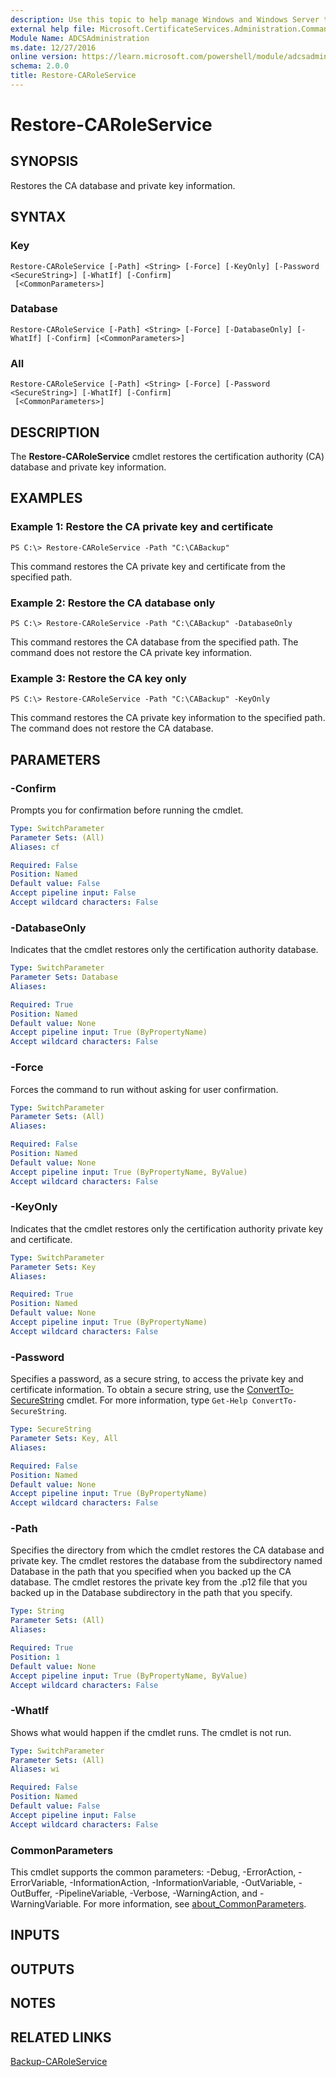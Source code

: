 ```yaml
---
description: Use this topic to help manage Windows and Windows Server technologies with Windows PowerShell.
external help file: Microsoft.CertificateServices.Administration.Commands.dll-Help.xml
Module Name: ADCSAdministration
ms.date: 12/27/2016
online version: https://learn.microsoft.com/powershell/module/adcsadministration/restore-caroleservice?view=windowsserver2019-ps&wt.mc_id=ps-gethelp
schema: 2.0.0
title: Restore-CARoleService
---
```


# Restore-CARoleService

## SYNOPSIS
Restores the CA database and private key information.

## SYNTAX

### Key
```
Restore-CARoleService [-Path] <String> [-Force] [-KeyOnly] [-Password <SecureString>] [-WhatIf] [-Confirm]
 [<CommonParameters>]
```

### Database
```
Restore-CARoleService [-Path] <String> [-Force] [-DatabaseOnly] [-WhatIf] [-Confirm] [<CommonParameters>]
```

### All
```
Restore-CARoleService [-Path] <String> [-Force] [-Password <SecureString>] [-WhatIf] [-Confirm]
 [<CommonParameters>]
```

## DESCRIPTION
The **Restore-CARoleService** cmdlet restores the certification authority (CA) database and private key information.

## EXAMPLES

### Example 1: Restore the CA private key and certificate
```
PS C:\> Restore-CARoleService -Path "C:\CABackup"
```

This command restores the CA private key and certificate from the specified path.

### Example 2: Restore the CA database only
```
PS C:\> Restore-CARoleService -Path "C:\CABackup" -DatabaseOnly
```

This command restores the CA database from the specified path.
The command does not restore the CA private key information.

### Example 3: Restore the CA key only
```
PS C:\> Restore-CARoleService -Path "C:\CABackup" -KeyOnly
```

This command restores the CA private key information to the specified path.
The command does not restore the CA database.

## PARAMETERS

### -Confirm
Prompts you for confirmation before running the cmdlet.

```yaml
Type: SwitchParameter
Parameter Sets: (All)
Aliases: cf

Required: False
Position: Named
Default value: False
Accept pipeline input: False
Accept wildcard characters: False
```

### -DatabaseOnly
Indicates that the cmdlet restores only the certification authority database.

```yaml
Type: SwitchParameter
Parameter Sets: Database
Aliases: 

Required: True
Position: Named
Default value: None
Accept pipeline input: True (ByPropertyName)
Accept wildcard characters: False
```

### -Force
Forces the command to run without asking for user confirmation.

```yaml
Type: SwitchParameter
Parameter Sets: (All)
Aliases: 

Required: False
Position: Named
Default value: None
Accept pipeline input: True (ByPropertyName, ByValue)
Accept wildcard characters: False
```

### -KeyOnly
Indicates that the cmdlet restores only the certification authority private key and certificate.

```yaml
Type: SwitchParameter
Parameter Sets: Key
Aliases: 

Required: True
Position: Named
Default value: None
Accept pipeline input: True (ByPropertyName)
Accept wildcard characters: False
```

### -Password
Specifies a password, as a secure string, to access the private key and certificate information.
To obtain a secure string, use the [ConvertTo-SecureString](https://go.microsoft.com/fwlink/?LinkID=113291) cmdlet.
For more information, type `Get-Help ConvertTo-SecureString`.

```yaml
Type: SecureString
Parameter Sets: Key, All
Aliases: 

Required: False
Position: Named
Default value: None
Accept pipeline input: True (ByPropertyName)
Accept wildcard characters: False
```

### -Path
Specifies the directory from which the cmdlet restores the CA database and private key.
The cmdlet restores the database from the subdirectory named Database in the path that you specified when you backed up the CA database.
The cmdlet restores the private key from the .p12 file that you backed up in the Database subdirectory in the path that you specify.

```yaml
Type: String
Parameter Sets: (All)
Aliases: 

Required: True
Position: 1
Default value: None
Accept pipeline input: True (ByPropertyName, ByValue)
Accept wildcard characters: False
```

### -WhatIf
Shows what would happen if the cmdlet runs.
The cmdlet is not run.

```yaml
Type: SwitchParameter
Parameter Sets: (All)
Aliases: wi

Required: False
Position: Named
Default value: False
Accept pipeline input: False
Accept wildcard characters: False
```

### CommonParameters
This cmdlet supports the common parameters: -Debug, -ErrorAction, -ErrorVariable, -InformationAction, -InformationVariable, -OutVariable, -OutBuffer, -PipelineVariable, -Verbose, -WarningAction, and -WarningVariable. For more information, see [about_CommonParameters](https://go.microsoft.com/fwlink/?LinkID=113216).

## INPUTS

## OUTPUTS

## NOTES

## RELATED LINKS

[Backup-CARoleService](./Backup-CARoleService.md)

